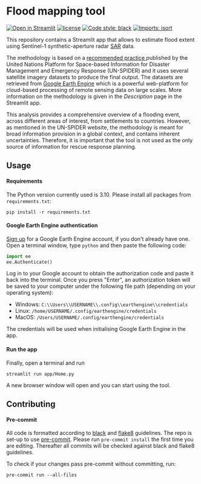 # Flood mapping tool

[![Open in Streamlit](https://static.streamlit.io/badges/streamlit_badge_black_white.svg)](https://mapaction-flood-map.streamlit.app/)
[![license](https://img.shields.io/github/license/OCHA-DAP/pa-aa-toolbox.svg)](https://github.com/mapaction/flood-mapping-tool/blob/main/LICENSE)
[![Code style: black](https://img.shields.io/badge/code%20style-black-000000.svg)](https://github.com/psf/black)
[![Imports: isort](https://img.shields.io/badge/%20imports-isort-%231674b1?style=flat&labelColor=ef8336)](https://pycqa.github.io/isort/)

This repository contains a Streamlit app that allows to estimate flood extent using Sentinel-1 synthetic-aperture radar <a href='https://sentinel.esa.int/web/sentinel/user-guidessentinel-1-sar'>SAR</a> data.

The methodology is based on a <a href='https://un-spider.org/advisory-support/recommended-practices/recommended-\practice-google-earth-engine-flood-mapping'> recommended practice </a> published by the United Nations Platform for Space-based Information for Disaster Management and Emergency Response (UN-SPIDER) and it uses several satellite imagery datasets to produce the final output. The datasets are retrieved from <a href='https://earthengine.google.com/'>Google Earth Engine</a> which is a powerful web-platform for cloud-based processing of remote sensing data on large scales. More information on the methodology is given in the <i>Description</i> page in the Streamlit app.

This analysis provides a comprehensive overview of a flooding event, across different areas of interest, from settlements to countries. However, as mentioned in the UN-SPIDER website, the methodology is meant for broad information provision in a global context, and contains inherent uncertainties. Therefore, it is important that the tool is not used as the only source of information for rescue response planning.

## Usage

#### Requirements

The Python version currently used is 3.10. Please install all packages from
``requirements.txt``:

```shell
pip install -r requirements.txt
```

#### Google Earth Engine authentication

[Sign up](https://signup.earthengine.google.com/) for a Google Earth Engine account, if you don't already have one. Open a terminal window, type `python` and then paste the following code:

```python
import ee
ee.Authenticate()
```

Log in to your Google account to obtain the authorization code and paste it back into the terminal. Once you press "Enter", an authorization token will be saved to your computer under the following file path (depending on your operating system):

- Windows: `C:\\Users\\USERNAME\\.config\\earthengine\\credentials`
- Linux: `/home/USERNAME/.config/earthengine/credentials`
- MacOS: `/Users/USERNAME/.config/earthengine/credentials`

The credentials will be used when initialising Google Earth Engine in the app.

#### Run the app

Finally, open a terminal and run

```shell
streamlit run app/Home.py
```

A new browser window will open and you can start using the tool.

## Contributing

#### Pre-commit

All code is formatted according to
[black](https://github.com/psf/black) and [flake8](https://flake8.pycqa.org/en/latest) guidelines. The repo is set-up to use [pre-commit](https://github.com/pre-commit/pre-commit). Please run ``pre-commit install`` the first time you are editing. Thereafter all commits will be checked against black and flake8 guidelines.

To check if your changes pass pre-commit without committing, run:

```shell
pre-commit run --all-files
```
